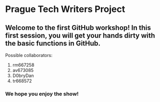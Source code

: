 # Prague Tech Writers Project

## Welcome to the first GitHub workshop! In this first session, you will get your hands dirty with the basic functions in GitHub.
Possible collaborators:
1. rm667258
2. av673085
3. D0bryDan
4. tr668572
### We hope you enjoy the show!
